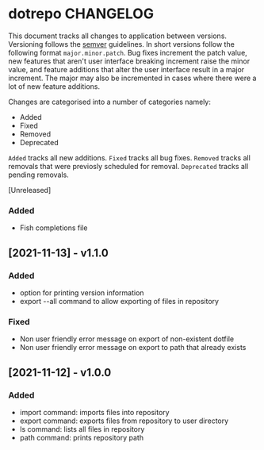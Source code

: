 # dotrepo CHANGELOG

This document tracks all changes to application between versions.
Versioning follows the [semver](https://semver.org) guidelines. In short
versions follow the following format `major.minor.patch`. Bug fixes
increment the patch value, new features that aren't user interface breaking
increment raise the minor value, and feature additions that alter the
user interface result in a major increment. The major may also be incremented
in cases where there were a lot of new feature additions.

Changes are categorised into a number of categories namely:

- Added
- Fixed
- Removed
- Deprecated

`Added` tracks all new additions. `Fixed` tracks all bug fixes. `Removed`
tracks all removals that were previosly scheduled for removal. `Deprecated`
tracks all pending removals.

[Unreleased]

### Added

- Fish completions file

## [2021-11-13] - v1.1.0

### Added

- option for printing version information
- export --all command to allow exporting of files in repository

### Fixed

- Non user friendly error message on export of non-existent dotfile
- Non user friendly error message on export to path that already exists

## [2021-11-12] - v1.0.0

### Added

- import command: imports files into repository
- export command: exports files from repository to user directory
- ls command: lists all files in repository
- path command: prints repository path
